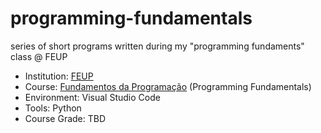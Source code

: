 # programming-fundamentals
 series of short programs written during my "programming fundaments" class @ FEUP 

 - Institution: [FEUP](https://sigarra.up.pt/feup/pt/web_page.inicial)
 - Course: [Fundamentos da Programação](https://sigarra.up.pt/feup/pt/ucurr_geral.ficha_uc_view?pv_ocorrencia_id=520307) (Programming Fundamentals)
 - Environment: Visual Studio Code
 - Tools: Python
 - Course Grade: TBD
